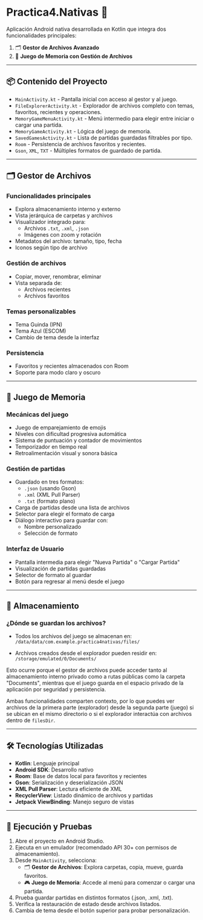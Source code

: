 # Practica4.Nativas 📱

Aplicación Android nativa desarrollada en Kotlin que integra dos funcionalidades principales:

1. 🗂 **Gestor de Archivos Avanzado**
2. 🧠 **Juego de Memoria con Gestión de Archivos**

---

## 📦 Contenido del Proyecto

- `MainActivity.kt` - Pantalla inicial con acceso al gestor y al juego.
- `FileExplorerActivity.kt` - Explorador de archivos completo con temas, favoritos, recientes y operaciones.
- `MemoryGameMenuActivity.kt` - Menú intermedio para elegir entre iniciar o cargar una partida.
- `MemoryGameActivity.kt` - Lógica del juego de memoria.
- `SavedGamesActivity.kt` - Lista de partidas guardadas filtrables por tipo.
- `Room` - Persistencia de archivos favoritos y recientes.
- `Gson`, `XML`, `TXT` - Múltiples formatos de guardado de partida.

---

## 🗂 Gestor de Archivos

### Funcionalidades principales

- Explora almacenamiento interno y externo
- Vista jerárquica de carpetas y archivos
- Visualizador integrado para:
  - Archivos `.txt`, `.xml`, `.json`
  - Imágenes con zoom y rotación
- Metadatos del archivo: tamaño, tipo, fecha
- Iconos según tipo de archivo

### Gestión de archivos

- Copiar, mover, renombrar, eliminar
- Vista separada de:
  - Archivos recientes
  - Archivos favoritos

### Temas personalizables

- Tema Guinda (IPN)
- Tema Azul (ESCOM)
- Cambio de tema desde la interfaz

### Persistencia

- Favoritos y recientes almacenados con Room
- Soporte para modo claro y oscuro

---

## 🧠 Juego de Memoria

### Mecánicas del juego

- Juego de emparejamiento de emojis
- Niveles con dificultad progresiva automática
- Sistema de puntuación y contador de movimientos
- Temporizador en tiempo real
- Retroalimentación visual y sonora básica

### Gestión de partidas

- Guardado en tres formatos:
  - `.json` (usando Gson)
  - `.xml` (XML Pull Parser)
  - `.txt` (formato plano)
- Carga de partidas desde una lista de archivos
- Selector para elegir el formato de carga
- Diálogo interactivo para guardar con:
  - Nombre personalizado
  - Selección de formato

### Interfaz de Usuario

- Pantalla intermedia para elegir "Nueva Partida" o "Cargar Partida"
- Visualización de partidas guardadas
- Selector de formato al guardar
- Botón para regresar al menú desde el juego

---

## 💾 Almacenamiento

### ¿Dónde se guardan los archivos?

- Todos los archivos del juego se almacenan en:  
  `/data/data/com.example.practica4nativas/files/`

- Archivos creados desde el explorador pueden residir en:  
  `/storage/emulated/0/Documents/`

Esto ocurre porque el gestor de archivos puede acceder tanto al almacenamiento interno privado como a rutas públicas como la carpeta "Documents", mientras que el juego guarda en el espacio privado de la aplicación por seguridad y persistencia.

Ambas funcionalidades comparten contexto, por lo que puedes ver archivos de la primera parte (explorador) desde la segunda parte (juego) si se ubican en el mismo directorio o si el explorador interactúa con archivos dentro de `filesDir`.

---

## 🛠 Tecnologías Utilizadas

- **Kotlin**: Lenguaje principal
- **Android SDK**: Desarrollo nativo
- **Room**: Base de datos local para favoritos y recientes
- **Gson**: Serialización y deserialización JSON
- **XML Pull Parser**: Lectura eficiente de XML
- **RecyclerView**: Listado dinámico de archivos y partidas
- **Jetpack ViewBinding**: Manejo seguro de vistas

---

## 🚀 Ejecución y Pruebas

1. Abre el proyecto en Android Studio.
2. Ejecuta en un emulador (recomendado API 30+ con permisos de almacenamiento).
3. Desde `MainActivity`, selecciona:
   - 🗂 **Gestor de Archivos**: Explora carpetas, copia, mueve, guarda favoritos.
   - 🎮 **Juego de Memoria**: Accede al menú para comenzar o cargar una partida.
4. Prueba guardar partidas en distintos formatos (.json, .xml, .txt).
5. Verifica la restauración de estado desde archivos listados.
6. Cambia de tema desde el botón superior para probar personalización.

